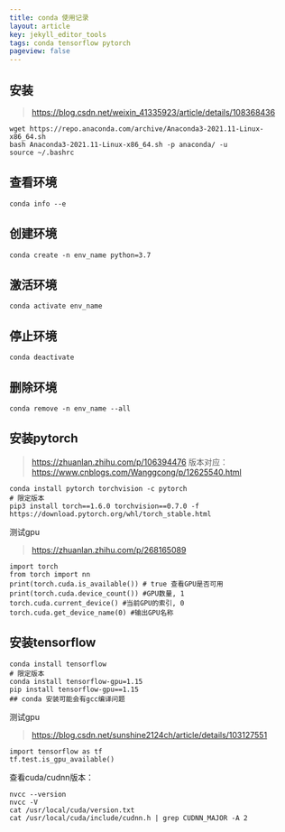 ```yaml
---
title: conda 使用记录
layout: article
key: jekyll_editor_tools
tags: conda tensorflow pytorch
pageview: false
---
```


<!--more-->

## 安装
> https://blog.csdn.net/weixin_41335923/article/details/108368436
```
wget https://repo.anaconda.com/archive/Anaconda3-2021.11-Linux-x86_64.sh
bash Anaconda3-2021.11-Linux-x86_64.sh -p anaconda/ -u
source ~/.bashrc
```

## 查看环境

```
conda info --e
```
## 创建环境

```
conda create -n env_name python=3.7
```
## 激活环境
```
conda activate env_name
```
## 停止环境
```
conda deactivate
```
## 删除环境

```
conda remove -n env_name --all
```

## 安装pytorch
> https://zhuanlan.zhihu.com/p/106394476
> 版本对应：https://www.cnblogs.com/Wanggcong/p/12625540.html

```
conda install pytorch torchvision -c pytorch
# 限定版本
pip3 install torch==1.6.0 torchvision==0.7.0 -f https://download.pytorch.org/whl/torch_stable.html
```
测试gpu
> https://zhuanlan.zhihu.com/p/268165089

```
import torch
from torch import nn
print(torch.cuda.is_available()) # true 查看GPU是否可用
print(torch.cuda.device_count()) #GPU数量, 1
torch.cuda.current_device() #当前GPU的索引, 0
torch.cuda.get_device_name(0) #输出GPU名称
```

## 安装tensorflow
```
conda install tensorflow
# 限定版本
conda install tensorflow-gpu=1.15
pip install tensorflow-gpu==1.15
## conda 安装可能会有gcc编译问题
```
测试gpu
> https://blog.csdn.net/sunshine2124ch/article/details/103127551

```
import tensorflow as tf
tf.test.is_gpu_available()
```
查看cuda/cudnn版本：
```
nvcc --version
nvcc -V
cat /usr/local/cuda/version.txt
cat /usr/local/cuda/include/cudnn.h | grep CUDNN_MAJOR -A 2
```
